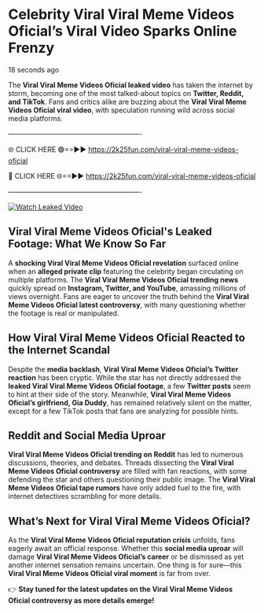 # Celebrity ️Viral Viral Meme Videos Oficial’s Viral Video Sparks Online Frenzy

18 seconds ago

The **️Viral Viral Meme Videos Oficial leaked video** has taken the internet by storm, becoming one of the most talked-about topics on **Twitter, Reddit, and TikTok**. Fans and critics alike are buzzing about the **️Viral Viral Meme Videos Oficial viral video**, with speculation running wild across social media platforms.

———————————————————-

🌐 CLICK HERE 🟢==►► https://2k25fun.com/️viral-viral-meme-videos-oficial

🔴 CLICK HERE 🌐==►► https://2k25fun.com/️viral-viral-meme-videos-oficial

———————————————————-

[![Watch Leaked Video](https://miro.medium.com/v2/resize:fit:828/format:webp/1*cilzJN44JGOrTw9NJCrNHA.gif "Watch Leaked Video")](https://2k25fun.com/️viral-viral-meme-videos-oficial)

## **️Viral Viral Meme Videos Oficial's Leaked Footage: What We Know So Far**  
A **shocking ️Viral Viral Meme Videos Oficial revelation** surfaced online when an **alleged private clip** featuring the celebrity began circulating on multiple platforms. The **️Viral Viral Meme Videos Oficial trending news** quickly spread on **Instagram, Twitter, and YouTube**, amassing millions of views overnight. Fans are eager to uncover the truth behind the **️Viral Viral Meme Videos Oficial latest controversy**, with many questioning whether the footage is real or manipulated.  

## **How ️Viral Viral Meme Videos Oficial Reacted to the Internet Scandal**  
Despite the **media backlash**, **️Viral Viral Meme Videos Oficial’s Twitter reaction** has been cryptic. While the star has not directly addressed the **leaked ️Viral Viral Meme Videos Oficial footage**, a few **Twitter posts** seem to hint at their side of the story. Meanwhile, **️Viral Viral Meme Videos Oficial’s girlfriend, Gia Duddy**, has remained relatively silent on the matter, except for a few TikTok posts that fans are analyzing for possible hints.  

## **Reddit and Social Media Uproar**  
**️Viral Viral Meme Videos Oficial trending on Reddit** has led to numerous discussions, theories, and debates. Threads dissecting the **️Viral Viral Meme Videos Oficial controversy** are filled with fan reactions, with some defending the star and others questioning their public image. The **️Viral Viral Meme Videos Oficial tape rumors** have only added fuel to the fire, with internet detectives scrambling for more details.  

## **What’s Next for ️Viral Viral Meme Videos Oficial?**  
As the **️Viral Viral Meme Videos Oficial reputation crisis** unfolds, fans eagerly await an official response. Whether this **social media uproar** will damage **️Viral Viral Meme Videos Oficial’s career** or be dismissed as yet another internet sensation remains uncertain. One thing is for sure—this **️Viral Viral Meme Videos Oficial viral moment** is far from over.  

👉 **Stay tuned for the latest updates on the ️Viral Viral Meme Videos Oficial controversy as more details emerge!**  